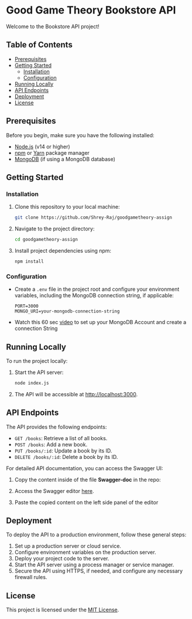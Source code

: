 # Good Game Theory Bookstore API

Welcome to the Bookstore API project!  

## Table of Contents

- [Prerequisites](#prerequisites)
- [Getting Started](#getting-started)
  - [Installation](#installation)
  - [Configuration](#configuration)
- [Running Locally](#running-locally)
- [API Endpoints](#api-endpoints)
- [Deployment](#deployment)
- [License](#license)

## Prerequisites

Before you begin, make sure you have the following installed:

- [Node.js](https://nodejs.org/) (v14 or higher)
- [npm](https://www.npmjs.com/) or [Yarn](https://yarnpkg.com/) package manager
- [MongoDB](https://www.mongodb.com/) (if using a MongoDB database)


## Getting Started

### Installation

1. Clone this repository to your local machine:

   ```bash
   git clone https://github.com/Shrey-Raj/goodgametheory-assign
   ```

2. Navigate to the project directory:

   ```bash
   cd goodgametheory-assign
   ```

3. Install project dependencies using npm:

   ```bash
   npm install
   ```

### Configuration

- Create a `.env` file in the project root and configure your environment variables, including the MongoDB connection string, if applicable:

   ```env
   PORT=3000
   MONGO_URI=your-mongodb-connection-string
   ```
- Watch this 60 sec [video](https://www.youtube.com/shorts/pIHvoXkwmq4) to set up your MongoDB Account and create a connection String 

## Running Locally

To run the project locally:

1. Start the API server:

   ```bash
   node index.js
   ```

2. The API will be accessible at [http://localhost:3000](http://localhost:3000).

## API Endpoints

The API provides the following endpoints:

- `GET /books`: Retrieve a list of all books.
- `POST /books`: Add a new book.
- `PUT /books/:id`: Update a book by its ID.
- `DELETE /books/:id`: Delete a book by its ID.

For detailed API documentation, you can access the Swagger UI:

1. Copy the content inside of the file **Swagger-doc** in the repo:

2. Access the Swagger editor [here](https://editor.swagger.io/).

3. Paste the copied content on the left side panel of the editor

## Deployment

To deploy the API to a production environment, follow these general steps:

1. Set up a production server or cloud service.
2. Configure environment variables on the production server.
3. Deploy your project code to the server.
4. Start the API server using a process manager or service manager.
5. Secure the API using HTTPS, if needed, and configure any necessary firewall rules.


## License

This project is licensed under the [MIT License](LICENSE).
